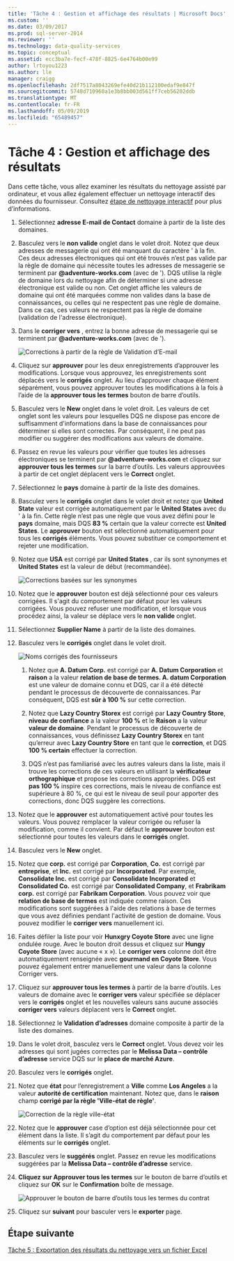 ```yaml
---
title: 'Tâche 4 : Gestion et affichage des résultats | Microsoft Docs'
ms.custom: ''
ms.date: 03/09/2017
ms.prod: sql-server-2014
ms.reviewer: ''
ms.technology: data-quality-services
ms.topic: conceptual
ms.assetid: ecc3ba7e-fecf-478f-8825-6e4764b00e99
author: lrtoyou1223
ms.author: lle
manager: craigg
ms.openlocfilehash: 2df7517a8043269efe40d21b112100edaf9e847f
ms.sourcegitcommit: 5748d710960a1e3b8bb003d561ff7ceb56202ddb
ms.translationtype: MT
ms.contentlocale: fr-FR
ms.lasthandoff: 05/09/2019
ms.locfileid: "65489457"
---
```

# <a name="task-4-manaing-and-viewing-results"></a>Tâche 4 : Gestion et affichage des résultats
  Dans cette tâche, vous allez examiner les résultats du nettoyage assisté par ordinateur, et vous allez également effectuer un nettoyage interactif des données du fournisseur. Consultez [étape de nettoyage interactif](https://msdn.microsoft.com/library/hh213061.aspx#Interactive) pour plus d’informations.  
  
1.  Sélectionnez **adresse E-mail de Contact** domaine à partir de la liste des domaines.  
  
2.  Basculez vers le **non valide** onglet dans le volet droit. Notez que deux adresses de messagerie qui ont été manquant du caractère ' à la fin. Ces deux adresses électroniques qui ont été trouvés n’est pas valide par la règle de domaine qui nécessite toutes les adresses de messagerie se terminent par **@adventure-works.com** (avec de '). DQS utilise la règle de domaine lors du nettoyage afin de déterminer si une adresse électronique est valide ou non. Cet onglet affiche les valeurs de domaine qui ont été marquées comme non valides dans la base de connaissances, ou celles qui ne respectent pas une règle de domaine. Dans ce cas, ces valeurs ne respectent pas la règle de domaine (validation de l'adresse électronique).  
  
3.  Dans le **corriger vers** , entrez la bonne adresse de messagerie qui se terminent par **@adventure-works.com** (avec de ').  
  
     ![Corrections à partir de la règle de Validation d’E-mail](../../2014/tutorials/media/et-managingandviewingresults-01.jpg "Corrections à partir de la règle de Validation d’E-mail")  
  
4.  Cliquez sur **approuver** pour les deux enregistrements d’approuver les modifications. Lorsque vous approuvez, les enregistrements sont déplacés vers le **corrigés** onglet. Au lieu d’approuver chaque élément séparément, vous pouvez approuver toutes les modifications à la fois à l’aide de la **approuver tous les termes** bouton de barre d’outils.  
  
5.  Basculez vers le **New** onglet dans le volet droit. Les valeurs de cet onglet sont les valeurs pour lesquelles DQS ne dispose pas encore de suffisamment d'informations dans la base de connaissances pour déterminer si elles sont correctes. Par conséquent, il ne peut pas modifier ou suggérer des modifications aux valeurs de domaine.  
  
6.  Passez en revue les valeurs pour vérifier que toutes les adresses électroniques se terminent par **@adventure-works.com** et cliquez sur **approuver tous les termes** sur la barre d’outils. Les valeurs approuvées à partir de cet onglet déplacent vers le **Correct** onglet.  
  
7.  Sélectionnez le **pays** domaine à partir de la liste des domaines.  
  
8.  Basculez vers le **corrigés** onglet dans le volet droit et notez que **United State** valeur est corrigée automatiquement par le **United States** avec du ' à la fin. Cette règle n’est pas une règle que vous avez défini pour le **pays** domaine, mais DQS **83 %** certain que la valeur correcte est **United States**. Le **approuver** bouton est sélectionné automatiquement pour tous les **corrigés** éléments. Vous pouvez substituer ce comportement et rejeter une modification.  
  
9. Notez que **USA** est corrigé par **United States** , car ils sont synonymes et **United States** est la valeur de début (recommandée).  
  
     ![Corrections basées sur les synonymes](../../2014/tutorials/media/et-managingandviewingresults-02.jpg "Corrections basées sur des synonymes")  
  
10. Notez que le **approuver** bouton est déjà sélectionné pour ces valeurs corrigées. Il s'agit du comportement par défaut pour les valeurs corrigées. Vous pouvez refuser une modification, et lorsque vous procédez ainsi, la valeur se déplace vers le **non valide** onglet.  
  
11. Sélectionnez **Supplier Name** à partir de la liste des domaines.  
  
12. Basculez vers le **corrigés** onglet dans le volet droit.  
  
     ![Noms corrigés des fournisseurs](../../2014/tutorials/media/et-managingandviewingresults-03.jpg "noms corrigés des fournisseurs")  
  
    1.  Notez que **A. Datum Corp.** est corrigé par **A. Datum Corporation** et **raison** a la valeur **relation de base de termes. A. datum Corporation** est une valeur de domaine connu et DQS, car il a été détecté pendant le processus de découverte de connaissances. Par conséquent, DQS est **sûr à 100 %** sur cette correction.  
  
    2.  Notez que **Lazy Country Storex** est corrigé par **Lazy Country Store**, **niveau de confiance** a la valeur **100 %** et le **Raison** a la valeur **valeur de domaine**. Pendant le processus de découverte de connaissances, vous définissez **Lazy Country Storex** en tant qu’erreur avec **Lazy Country Store** en tant que le **correction**, et DQS **100 % certain** effectuer la correction.  
  
    3.  DQS n’est pas familiarisé avec les autres valeurs dans la liste, mais il trouve les corrections de ces valeurs en utilisant la **vérificateur orthographique** et propose les corrections appropriées. DQS est **pas 100 %** inspire ces corrections, mais le niveau de confiance est supérieure à 80 %, ce qui est le niveau de seuil pour apporter des corrections, donc DQS suggère les corrections.  
  
13. Notez que le **approuver** est automatiquement activé pour toutes les valeurs. Vous pouvez remplacer la valeur corrigée ou refuser la modification, comme il convient. Par défaut le **approuver** bouton est sélectionné pour toutes les valeurs dans le **corrigés** onglet.  
  
14. Basculez vers le **New** onglet.  
  
15. Notez que **corp.** est corrigé par **Corporation**, **Co.** est corrigé par **entreprise**, et **Inc.** est corrigé par **Incorporated**. Par exemple, **Consolidate Inc.** est corrigé par **Consolidate Incorporated** et **Consolidated Co.** est corrigé par **Consolidated Company**, et **Frabrikam corp.** est corrigé par **Fabrikam Corporation**.  Vous pouvez voir que **relation de base de termes** est indiquée comme raison. Ces modifications sont suggérées à l'aide des relations à base de termes que vous avez définies pendant l'activité de gestion de domaine. Vous pouvez modifier le **corriger vers** manuellement ici.  
  
16. Faites défiler la liste pour voir **Hunxgry Coyote Store** avec une ligne ondulée rouge. Avec le bouton droit dessus et cliquez sur **Hungy Coyote Store** (avec aucune « x »). Le **corriger vers** colonne doit être automatiquement renseignée avec **gourmand en Coyote Store**. Vous pouvez également entrer manuellement une valeur dans la colonne Corriger vers.  
  
17. Cliquez sur **approuver tous les termes** à partir de la barre d’outils. Les valeurs de domaine avec le **corriger vers** valeur spécifiée se déplacer vers le **corrigés** onglet et les nouvelles valeurs sans aucune associés **corriger vers** valeurs déplacent vers le  **Correct** onglet.  
  
18. Sélectionnez le **Validation d’adresses** domaine composite à partir de la liste des domaines.  
  
19. Dans le volet droit, basculez vers le **Correct** onglet. Vous devez voir les adresses qui sont jugées correctes par le **Melissa Data – contrôle d’adresse** service DQS sur le **place de marché Azure**.  
  
20. Basculez vers le **corrigés** onglet.  
  
21. Notez que **état** pour l’enregistrement a **Ville** comme **Los Angeles** a la valeur **autorité de certification** maintenant. Notez que, dans le **raison** champ **corrigé par la règle 'Ville-état de règle'**.  
  
     ![Correction de la règle ville-état](../../2014/tutorials/media/et-managingandviewingresults-04.jpg "Correction de la règle ville-état")  
  
22. Notez que le **approuver** case d’option est déjà sélectionnée pour cet élément dans la liste. Il s’agit du comportement par défaut pour les éléments sur le **corrigés** onglet.  
  
23. Basculez vers le **suggérés** onglet. Passez en revue les modifications suggérées par la **Melissa Data – contrôle d’adresse** service.  
  
24. **Cliquez sur Approuver tous les termes** sur le bouton de barre d’outils et cliquez sur **OK** sur le **Confirmation** boîte de message.  
  
     ![Approuver le bouton de barre d’outils tous les termes du contrat](../../2014/tutorials/media/et-managingandviewingresults-05.jpg "approuver le bouton de barre d’outils tous les termes du contrat")  
  
25. Cliquez sur **suivant** pour basculer vers le **exporter** page.  
  
## <a name="next-step"></a>Étape suivante  
 [Tâche 5 : Exportation des résultats du nettoyage vers un fichier Excel](../../2014/tutorials/task-5-exporting-cleansing-results-to-an-excel-file.md)  
  
  
